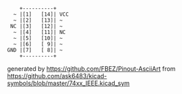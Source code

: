 

	    +----------+
	  ~ |[1]   [14]| VCC
	  ~ |[2]   [13]| ~
	 NC |[3]   [12]| ~
	  ~ |[4]   [11]| NC
	  ~ |[5]   [10]| ~
	  ~ |[6]   [ 9]| ~
	GND |[7]   [ 8]| ~
	    +----------+


generated by https://github.com/FBEZ/Pinout-AsciiArt from https://github.com/ask6483/kicad-symbols/blob/master/74xx_IEEE.kicad_sym
